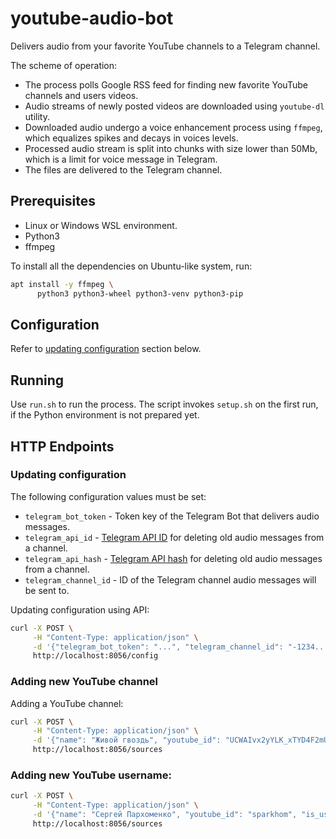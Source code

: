 youtube-audio-bot
==================

Delivers audio from your favorite YouTube channels to a Telegram channel.

The scheme of operation:

 * The process polls Google RSS feed for finding new favorite YouTube channels and users videos.
 * Audio streams of newly posted videos are downloaded using `youtube-dl` utility.
 * Downloaded audio undergo a voice enhancement process using `ffmpeg`, which equalizes spikes and decays in voices levels.
 * Processed audio stream is split into chunks with size lower than 50Mb, which is a limit for voice message in Telegram.
 * The files are delivered to the Telegram channel.


## Prerequisites

 * Linux or Windows WSL environment.
 * Python3
 * ffmpeg

To install all the dependencies on Ubuntu-like system, run:

```bash
apt install -y ffmpeg \
      python3 python3-wheel python3-venv python3-pip
```

## Configuration

Refer to [updating configuration](#updating-configuration) section below.

## Running

Use `run.sh` to run the process.
The script invokes `setup.sh` on the first run, if the Python environment is not prepared yet.

## HTTP Endpoints

### Updating configuration

The following configuration values must be set:

 * `telegram_bot_token` - Token key of the Telegram Bot that delivers audio messages.
 * `telegram_api_id` - [Telegram API ID](https://core.telegram.org/api/obtaining_api_id) for deleting old audio messages from a channel.
 * `telegram_api_hash` - [Telegram API hash](https://core.telegram.org/api/obtaining_api_id) for deleting old audio messages from a channel.
 * `telegram_channel_id` - ID of the Telegram channel audio messages will be sent to.

Updating configuration using API:

```bash
curl -X POST \
     -H "Content-Type: application/json" \
     -d '{"telegram_bot_token": "...", "telegram_channel_id": "-1234..."}' \
     http://localhost:8056/config
```

### Adding new YouTube channel

Adding a YouTube channel:

```bash
curl -X POST \
     -H "Content-Type: application/json" \
     -d '{"name": "Живой гвоздь", "youtube_id": "UCWAIvx2yYLK_xTYD4F2mUNw", "is_username": false}' \
     http://localhost:8056/sources
```

### Adding new YouTube username:

```bash
curl -X POST \
     -H "Content-Type: application/json" \
     -d '{"name": "Сергей Пархоменко", "youtube_id": "sparkhom", "is_username": true}' \
     http://localhost:8056/sources
```
